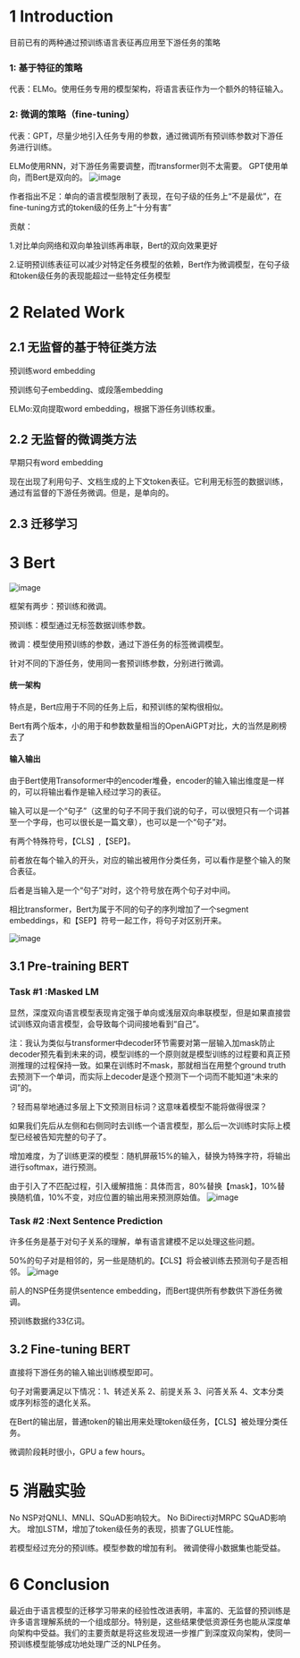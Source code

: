 # 1 Introduction
目前已有的两种通过预训练语言表征再应用至下游任务的策略
### 1: 基于特征的策略
代表：ELMo。使用任务专用的模型架构，将语言表征作为一个额外的特征输入。
### 2: 微调的策略（fine-tuning）
代表：GPT，尽量少地引入任务专用的参数，通过微调所有预训练参数对下游任务进行训练。

ELMo使用RNN，对下游任务需要调整，而transformer则不太需要。
GPT使用单向，而Bert是双向的。
![image](https://user-images.githubusercontent.com/21083001/147535912-7b0d547d-5749-4b07-8253-f20a26c99647.png)

作者指出不足：单向的语言模型限制了表现，在句子级的任务上“不是最优”，在fine-tuning方式的token级的任务上“十分有害”

贡献：

1.对比单向网络和双向单独训练再串联，Bert的双向效果更好

2.证明预训练表征可以减少对特定任务模型的依赖，Bert作为微调模型，在句子级和token级任务的表现能超过一些特定任务模型


# 2 Related Work
## 2.1 无监督的基于特征类方法
预训练word embedding

预训练句子embedding、或段落embedding

ELMo:双向提取word embedding，根据下游任务训练权重。
## 2.2 无监督的微调类方法
早期只有word embedding

现在出现了利用句子、文档生成的上下文token表征。它利用无标签的数据训练，通过有监督的下游任务微调。但是，是单向的。
## 2.3 迁移学习

# 3 Bert

![image](https://user-images.githubusercontent.com/21083001/147463866-02c81396-9f61-4c98-ad0c-29c834edf225.png)

框架有两步：预训练和微调。

预训练：模型通过无标签数据训练参数。

微调：模型使用预训练的参数，通过下游任务的标签微调模型。

针对不同的下游任务，使用同一套预训练参数，分别进行微调。

#### 统一架构 
特点是，Bert应用于不同的任务上后，和预训练的架构很相似。

Bert有两个版本，小的用于和参数数量相当的OpenAiGPT对比，大的当然是刷榜去了

#### 输入输出
由于Bert使用Transoformer中的encoder堆叠，encoder的输入输出维度是一样的，可以将输出看作是输入经过学习的表征。

输入可以是一个“句子”（这里的句子不同于我们说的句子，可以很短只有一个词甚至一个字母，也可以很长是一篇文章），也可以是一个“句子”对。

有两个特殊符号，【CLS】,【SEP】。

前者放在每个输入的开头，对应的输出被用作分类任务，可以看作是整个输入的聚合表征。

后者是当输入是一个“句子”对时，这个符号放在两个句子对中间。

相比transformer，Bert为属于不同的句子的序列增加了一个segment embeddings，和【SEP】符号一起工作，将句子对区别开来。

![image](https://user-images.githubusercontent.com/21083001/147464430-ebe2a81c-2984-49ae-8f9a-7d50f92abd18.png)


## 3.1 Pre-training BERT

### Task #1 :Masked LM
显然，深度双向语言模型表现肯定强于单向或浅层双向串联模型，但是如果直接尝试训练双向语言模型，会导致每个词间接地看到“自己”。

注：我认为类似与transformer中decoder环节需要对第一层输入加mask防止decoder预先看到未来的词，模型训练的一个原则就是模型训练的过程要和真正预测推理的过程保持一致。如果在训练时不mask，那就相当在用整个ground truth去预测下一个单词，而实际上decoder是逐个预测下一个词而不能知道“未来的词”的。

？轻而易举地通过多层上下文预测目标词？这意味着模型不能将做得很深？

如果我们先后从左侧和右侧同时去训练一个语言模型，那么后一次训练时实际上模型已经被告知完整的句子了。

增加难度，为了训练更深的模型：随机屏蔽15%的输入，替换为特殊字符，将输出进行softmax，进行预测。

由于引入了不匹配过程，引入缓解措施：具体而言，80%替换【mask】，10%替换随机值，10%不变，对应位置的输出用来预测原始值。
![image](https://user-images.githubusercontent.com/21083001/147537412-aa3a793a-6948-402f-8f39-e86c75525113.png)

### Task #2 :Next Sentence Prediction
许多任务是基于对句子关系的理解，单有语言建模不足以处理这些问题。

50%的句子对是相邻的，另一些是随机的。【CLS】将会被训练去预测句子是否相邻。
![image](https://user-images.githubusercontent.com/21083001/147537440-f446acac-e6e9-48f5-a9ca-e79cc403dda9.png)

前人的NSP任务提供sentence embedding，而Bert提供所有参数供下游任务微调。

预训练数据约33亿词。

## 3.2 Fine-tuning BERT
直接将下游任务的输入输出训练模型即可。

句子对需要满足以下情况：1、转述关系 2、前提关系 3、问答关系 4、文本分类或序列标签的退化关系。

在Bert的输出层，普通token的输出用来处理token级任务，【CLS】被处理分类任务。

微调阶段耗时很小，GPU a few hours。


# 5 消融实验
No NSP对QNLI、MNLI、SQuAD影响较大。
No BiDirecti对MRPC SQuAD影响大。
增加LSTM，增加了token级任务的表现，损害了GLUE性能。

若模型经过充分的预训练。模型参数的增加有利。 微调使得小数据集也能受益。

# 6 Conclusion
最近由于语言模型的迁移学习带来的经验性改进表明，丰富的、无监督的预训练是许多语言理解系统的一个组成部分。特别是，这些结果使低资源任务也能从深度单向架构中受益。我们的主要贡献是将这些发现进一步推广到深度双向架构，使同一预训练模型能够成功地处理广泛的NLP任务。
